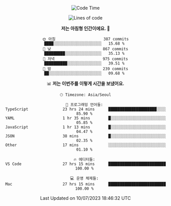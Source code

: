 <div align='center'>
 
<!--START_SECTION:waka-->
![Code Time](http://img.shields.io/badge/Code%20Time-2%2C803%20hrs%206%20mins-blue)

![Lines of code](https://img.shields.io/badge/%EC%A0%80%EB%8A%94%20%EC%97%AC%ED%83%9C%EA%B9%8C%EC%A7%80%20-1.2%20million%20%EC%A4%84%EC%9D%98%20%EC%BD%94%EB%93%9C%EB%A5%BC%20%EC%9E%91%EC%84%B1%ED%96%88%EC%96%B4%EC%9A%94.-blue)

**저는 아침형 인간이에요. 🐤** 

```text
🌞 아침                     387 commits         ████░░░░░░░░░░░░░░░░░░░░░   15.68 % 
🌆 낮　                     867 commits         █████████░░░░░░░░░░░░░░░░   35.13 % 
🌃 저녁                     975 commits         ██████████░░░░░░░░░░░░░░░   39.51 % 
🌙 밤　                     239 commits         ██░░░░░░░░░░░░░░░░░░░░░░░   09.68 % 
```


📊 **저는 이번주를 이렇게 시간을 보냈어요.** 

```text
🕑︎ Timezone: Asia/Seoul

💬 프로그래밍 언어들: 
TypeScript               23 hrs 24 mins      █████████████████████░░░░   85.90 % 
YAML                     1 hr 35 mins        █░░░░░░░░░░░░░░░░░░░░░░░░   05.85 % 
JavaScript               1 hr 13 mins        █░░░░░░░░░░░░░░░░░░░░░░░░   04.47 % 
JSON                     38 mins             █░░░░░░░░░░░░░░░░░░░░░░░░   02.35 % 
Other                    17 mins             ░░░░░░░░░░░░░░░░░░░░░░░░░   01.10 % 

🔥 에디터들: 
VS Code                  27 hrs 15 mins      █████████████████████████   100.00 % 

💻 운영 체제들: 
Mac                      27 hrs 15 mins      █████████████████████████   100.00 % 
```


 Last Updated on 10/07/2023 18:46:32 UTC
<!--END_SECTION:waka-->
 </div>
<!---
Emewjin/Emewjin is a ✨ special ✨ repository because its `README.md` (this file) appears on your GitHub profile.
You can click the Preview link to take a look at your changes.
--->
